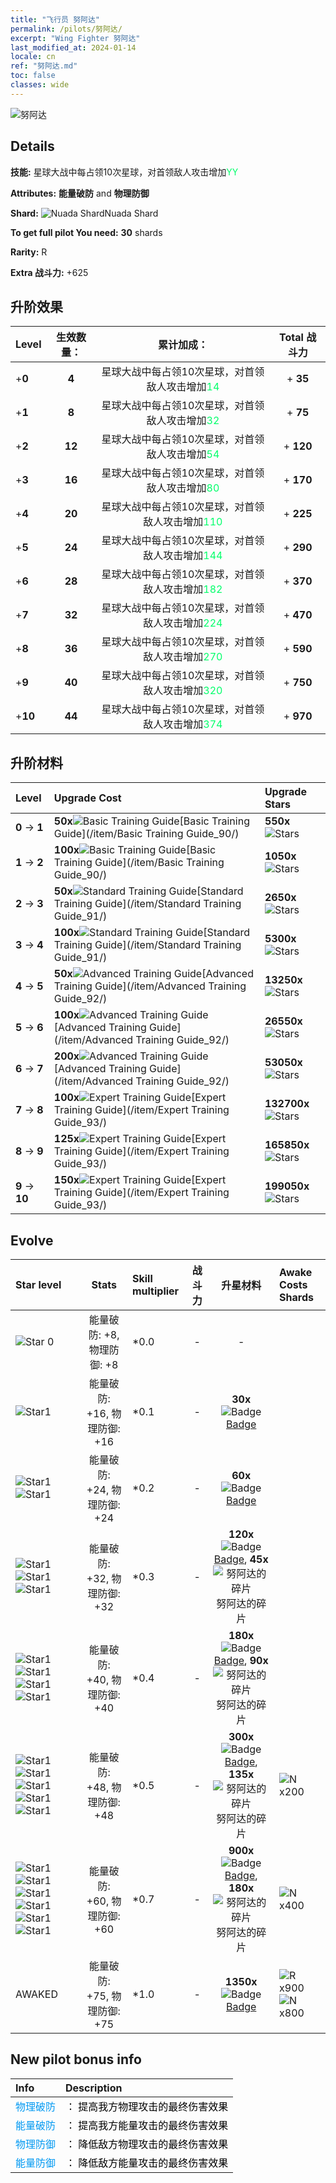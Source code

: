 ```yaml
---
title: "飞行员 努阿达"
permalink: /pilots/努阿达/
excerpt: "Wing Fighter 努阿达"
last_modified_at: 2024-01-14
locale: cn
ref: "努阿达.md"
toc: false
classes: wide
---
```



 ![努阿达](/images/pilots/aviator_piece_4006.png)

## Details

 **技能:** 星球大战中每占领10次星球，对首领敌人攻击增加<span style="color: #03ff6b">YY</span><br/><span style="color: #000000;"></span> 

 **Attributes:** **能量破防** and **物理防御**

 **Shard:** ![Nuada Shard](/images/pilots/Nuada_Shard_p.png)Nuada Shard 

 **To get full pilot You need:** **30** shards 

 **Rarity:** R 

 **Extra 战斗力:** +625 



## 升阶效果

  |  Level | 生效数量： |     累计加成：    | Total 战斗力 |
  |:----|:-----:|:-------------------:|:-------:|
  | +**0**  | **4**  | 星球大战中每占领10次星球，对首领敌人攻击增加<span style="color: #03ff6b">14</span><br/><span style="color: #000000;"></span>  | + **35** |
  | +**1**  | **8**  | 星球大战中每占领10次星球，对首领敌人攻击增加<span style="color: #03ff6b">32</span><br/><span style="color: #000000;"></span>  | + **75** |
  | +**2**  | **12**  | 星球大战中每占领10次星球，对首领敌人攻击增加<span style="color: #03ff6b">54</span><br/><span style="color: #000000;"></span>  | + **120** |
  | +**3**  | **16**  | 星球大战中每占领10次星球，对首领敌人攻击增加<span style="color: #03ff6b">80</span><br/><span style="color: #000000;"></span>  | + **170** |
  | +**4**  | **20**  | 星球大战中每占领10次星球，对首领敌人攻击增加<span style="color: #03ff6b">110</span><br/><span style="color: #000000;"></span>  | + **225** |
  | +**5**  | **24**  | 星球大战中每占领10次星球，对首领敌人攻击增加<span style="color: #03ff6b">144</span><br/><span style="color: #000000;"></span>  | + **290** |
  | +**6**  | **28**  | 星球大战中每占领10次星球，对首领敌人攻击增加<span style="color: #03ff6b">182</span><br/><span style="color: #000000;"></span>  | + **370** |
  | +**7**  | **32**  | 星球大战中每占领10次星球，对首领敌人攻击增加<span style="color: #03ff6b">224</span><br/><span style="color: #000000;"></span>  | + **470** |
  | +**8**  | **36**  | 星球大战中每占领10次星球，对首领敌人攻击增加<span style="color: #03ff6b">270</span><br/><span style="color: #000000;"></span>  | + **590** |
  | +**9**  | **40**  | 星球大战中每占领10次星球，对首领敌人攻击增加<span style="color: #03ff6b">320</span><br/><span style="color: #000000;"></span>  | + **750** |
  | +**10**  | **44**  | 星球大战中每占领10次星球，对首领敌人攻击增加<span style="color: #03ff6b">374</span><br/><span style="color: #000000;"></span>  | + **970** |




## 升阶材料

  |  Level |      Upgrade Cost   |  Upgrade Stars  |
  |:-------|:--------------------|:----------------|
  | **0** -> **1**  | **50x**![Basic Training Guide](/images/item/Basic_Training_Guide_p.png)[Basic Training Guide](/item/Basic Training Guide_90/) | **550x**![Stars](/images/item/Stars_p.png) |
  | **1** -> **2**  | **100x**![Basic Training Guide](/images/item/Basic_Training_Guide_p.png)[Basic Training Guide](/item/Basic Training Guide_90/) | **1050x**![Stars](/images/item/Stars_p.png) |
  | **2** -> **3**  | **50x**![Standard Training Guide](/images/item/Standard_Training_Guide_p.png)[Standard Training Guide](/item/Standard Training Guide_91/) | **2650x**![Stars](/images/item/Stars_p.png) |
  | **3** -> **4**  | **100x**![Standard Training Guide](/images/item/Standard_Training_Guide_p.png)[Standard Training Guide](/item/Standard Training Guide_91/) | **5300x**![Stars](/images/item/Stars_p.png) |
  | **4** -> **5**  | **50x**![Advanced Training Guide](/images/item/Advanced_Training_Guide_p.png)[Advanced Training Guide](/item/Advanced Training Guide_92/) | **13250x**![Stars](/images/item/Stars_p.png) |
  | **5** -> **6**  | **100x**![Advanced Training Guide](/images/item/Advanced_Training_Guide_p.png)[Advanced Training Guide](/item/Advanced Training Guide_92/) | **26550x**![Stars](/images/item/Stars_p.png) |
  | **6** -> **7**  | **200x**![Advanced Training Guide](/images/item/Advanced_Training_Guide_p.png)[Advanced Training Guide](/item/Advanced Training Guide_92/) | **53050x**![Stars](/images/item/Stars_p.png) |
  | **7** -> **8**  | **100x**![Expert Training Guide](/images/item/Expert_Training_Guide_p.png)[Expert Training Guide](/item/Expert Training Guide_93/) | **132700x**![Stars](/images/item/Stars_p.png) |
  | **8** -> **9**  | **125x**![Expert Training Guide](/images/item/Expert_Training_Guide_p.png)[Expert Training Guide](/item/Expert Training Guide_93/) | **165850x**![Stars](/images/item/Stars_p.png) |
  | **9** -> **10**  | **150x**![Expert Training Guide](/images/item/Expert_Training_Guide_p.png)[Expert Training Guide](/item/Expert Training Guide_93/) | **199050x**![Stars](/images/item/Stars_p.png) |




## Evolve

  |  Star level | Stats | Skill multiplier | 战斗力 | 升星材料 | Awake Costs Shards |
  |:------------|:-----:|:-------------------|:----------------:|:--------------------:|:-------------|
  | ![Star 0](/images/s0.png)  | 能量破防: +8, 物理防御: +8  | *0.0  | -  | -  |  |
  | ![Star1](/images/s1.png)  | 能量破防: +16, 物理防御: +16  | *0.1  | -  | **30x**![Badge](/images/item/Badge_p.png)[Badge](/item/Badge_94/)  |  |
  | ![Star1](/images/s1.png)![Star1](/images/s1.png)  | 能量破防: +24, 物理防御: +24  | *0.2  | -  | **60x**![Badge](/images/item/Badge_p.png)[Badge](/item/Badge_94/)  |  |
  | ![Star1](/images/s1.png)![Star1](/images/s1.png)![Star1](/images/s1.png)  | 能量破防: +32, 物理防御: +32  | *0.3  | -  | **120x**![Badge](/images/item/Badge_p.png)[Badge](/item/Badge_94/), **45x**![努阿达的碎片](/images/pilots/Nuada_Shard_p.png)努阿达的碎片  |  |
  | ![Star1](/images/s1.png)![Star1](/images/s1.png)![Star1](/images/s1.png)![Star1](/images/s1.png)  | 能量破防: +40, 物理防御: +40  | *0.4  | -  | **180x**![Badge](/images/item/Badge_p.png)[Badge](/item/Badge_94/), **90x**![努阿达的碎片](/images/pilots/Nuada_Shard_p.png)努阿达的碎片  |  |
  | ![Star1](/images/s1.png)![Star1](/images/s1.png)![Star1](/images/s1.png)![Star1](/images/s1.png)![Star1](/images/s1.png)  | 能量破防: +48, 物理防御: +48  | *0.5  | -  | **300x**![Badge](/images/item/Badge_p.png)[Badge](/item/Badge_94/), **135x**![努阿达的碎片](/images/pilots/Nuada_Shard_p.png)努阿达的碎片  |  ![N](/images/pilots/N_p.png) x200 |
  | ![Star1](/images/s1.png)![Star1](/images/s1.png)![Star1](/images/s1.png)![Star1](/images/s1.png)![Star1](/images/s1.png)![Star1](/images/s1.png)  | 能量破防: +60, 物理防御: +60  | *0.7  | -  | **900x**![Badge](/images/item/Badge_p.png)[Badge](/item/Badge_94/), **180x**![努阿达的碎片](/images/pilots/Nuada_Shard_p.png)努阿达的碎片  |  ![N](/images/pilots/N_p.png) x400 |
  | AWAKED  | 能量破防: +75, 物理防御: +75  | *1.0  | -  | **1350x**![Badge](/images/item/Badge_p.png)[Badge](/item/Badge_94/)  |  ![R](/images/pilots/R_p.png) x900 ![N](/images/pilots/N_p.png) x800 |



## New pilot bonus info

  |  Info |  Description |
  |:------|:-------------|
  | <span style="color: #0099f2">物理破防</span> | <span style="color: #000000;">： 提高我方物理攻击的最终伤害效果</span> |
  | <span style="color: #0099f2">能量破防</span> | <span style="color: #000000;">： 提高我方能量攻击的最终伤害效果</span> |
  | <span style="color: #0099f2">物理防御</span> | <span style="color: #000000;">： 降低敌方物理攻击的最终伤害效果</span> |
  | <span style="color: #0099f2">能量防御</span> | <span style="color: #000000;">： 降低敌方能量攻击的最终伤害效果</span> |

